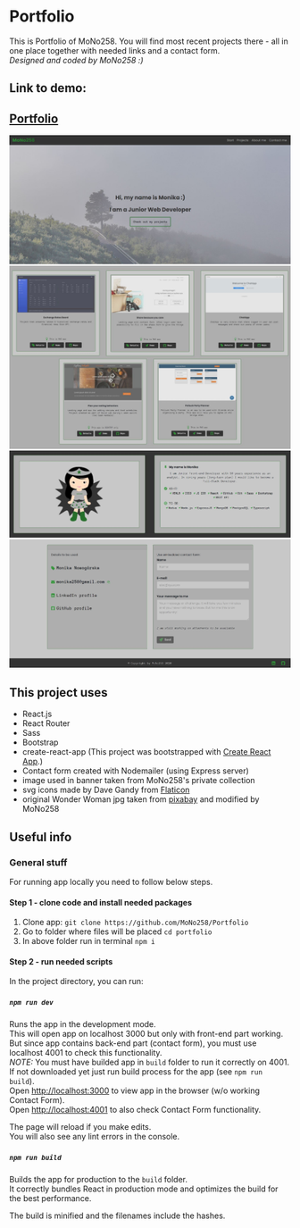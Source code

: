 # Portfolio

This is Portfolio of MoNo258. You will find most recent projects there - all in one place together with needed links and a contact form.
<br />
*Designed and coded by MoNo258 :)* <br />

## Link to demo:
## [Portfolio](https://mono258-portfolio.herokuapp.com/)

![screenshot](https://github.com/MoNo258/Portfolio/raw/master/src/assets/Portfolio1.JPG "Portfolio screenshot 1")
![screenshot](https://github.com/MoNo258/Portfolio/raw/master/src/assets/Portfolio2.JPG "Portfolio screenshot 2")
![screenshot](https://github.com/MoNo258/Portfolio/raw/master/src/assets/Portfolio2A.JPG "Portfolio screenshot 2A")
![screenshot](https://github.com/MoNo258/Portfolio/raw/master/src/assets/Portfolio3.JPG "Portfolio screenshot 3")

## This project uses
* React.js
* React Router
* Sass
* Bootstrap
* create-react-app (This project was bootstrapped with [Create React App](https://github.com/facebook/create-react-app).)
* Contact form created with Nodemailer (using Express server)
* image used in banner taken from MoNo258's private collection 
* svg icons made by Dave Gandy from [Flaticon](https://www.flaticon.com/)
* original Wonder Woman jpg taken from [pixabay](https://cdn.pixabay.com/photo/2017/07/06/18/48/wonder-woman-2478971_960_720.jpg) and modified by MoNo258


## Useful info

### General stuff
For running app locally you need to follow below steps.

#### Step 1 - clone code and install needed packages
1. Clone app: `git clone https://github.com/MoNo258/Portfolio`
2. Go to folder where files will be placed `cd portfolio`
3. In above folder run in terminal `npm i`

#### Step 2 - run needed scripts

In the project directory, you can run:

##### `npm run dev`

Runs the app in the development mode.<br />
This will open app on localhost 3000 but only with front-end part working. But since app contains back-end part (contact form), you must use localhost 4001 to check this functionality.<br />
*NOTE:* You must have builded app in `build` folder to run it correctly on 4001. If not downloaded yet just run build process for the app (see `npm run build`).<br />
Open [http://localhost:3000](http://localhost:3000) to view app in the browser (w/o working Contact Form).<br />
Open [http://localhost:4001](http://localhost:4001) to also check Contact Form functionality.<br />

The page will reload if you make edits.<br />
You will also see any lint errors in the console.

##### `npm run build`

Builds the app for production to the `build` folder.<br />
It correctly bundles React in production mode and optimizes the build for the best performance.

The build is minified and the filenames include the hashes.<br />
